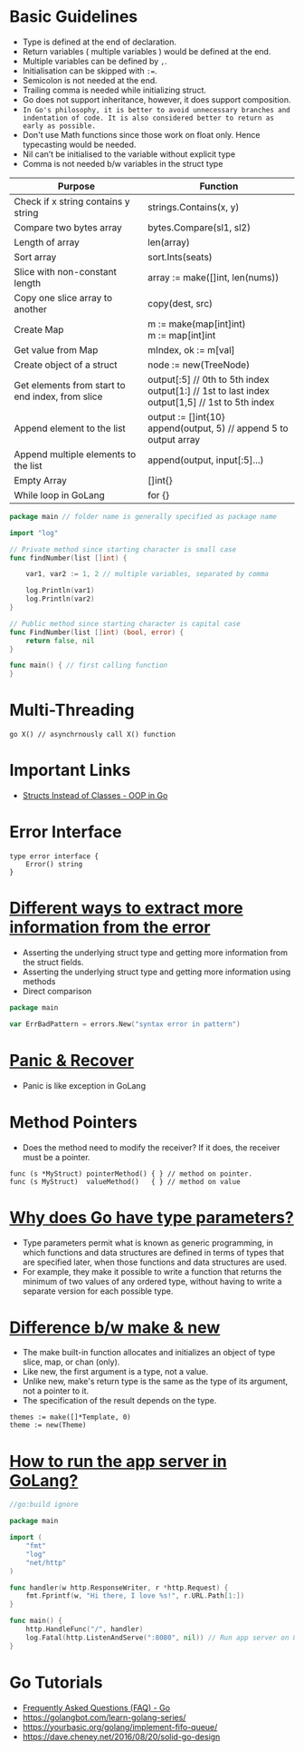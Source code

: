 
# Basic Guidelines
- Type is defined at the end of declaration.
- Return variables ( multiple variables ) would be defined at the end.
- Multiple variables can be defined by `,`.
- Initialisation can be skipped with `:=`.
- Semicolon is not needed at the end.
- Trailing comma is needed while initializing struct.
- Go does not support inheritance, however, it does support composition.
- `In Go's philosophy, it is better to avoid unnecessary branches and indentation of code. It is also considered better to return as early as possible.`
- Don't use Math functions since those work on float only. Hence typecasting would be needed.
- Nil can’t be initialised to the variable without explicit type
- Comma is not needed b/w variables in the struct type


| Purpose                            | Function                |
|------------------------------------|-------------------------|
| Check if x string contains y string | strings.Contains(x, y)  |
| Compare two bytes array            | bytes.Compare(sl1, sl2) |
| Length of array                    | len(array)              |
| Sort array                                   | sort.Ints(seats)                        |
|Slice with non-constant length|array := make([]int, len(nums))|
|Copy one slice array to another|copy(dest, src)|
|Create Map|m := make(map[int]int)<br>m := map[int]int|
|Get value from Map|mIndex, ok := m[val]|
|Create object of a struct|node := new(TreeNode)|
|Get elements from start to end index, from slice|output[:5] // 0th to 5th index<br> output[1:] // 1st to last index<br> output[1,5] // 1st to 5th index|
|Append element to the list|output := []int{10}<br>append(output, 5) // append 5 to output array|
|Append multiple elements to the list|append(output, input[:5]...)|
|Empty Array|[]int{}|
|While loop in GoLang|for <trueCondition>{}|


```go
package main // folder name is generally specified as package name

import "log"

// Private method since starting character is small case
func findNumber(list []int) {

	var1, var2 := 1, 2 // multiple variables, separated by comma

	log.Println(var1)
	log.Println(var2)
}

// Public method since starting character is capital case
func FindNumber(list []int) (bool, error) {
	return false, nil
}

func main() { // first calling function
}
```

# Multi-Threading
````
go X() // asynchrnously call X() function
````

# Important Links
- [Structs Instead of Classes - OOP in Go](SampleCode/oop/employee/employees.go)

# Error Interface
````
type error interface {  
    Error() string
}
````

# [Different ways to extract more information from the error](https://golangbot.com/custom-errors/)
- Asserting the underlying struct type and getting more information from the struct fields.
- Asserting the underlying struct type and getting more information using methods
- Direct comparison
````go
package main

var ErrBadPattern = errors.New("syntax error in pattern")
````

# [Panic & Recover](https://golangbot.com/panic-and-recover/)
- Panic is like exception in GoLang

# Method Pointers
- Does the method need to modify the receiver? If it does, the receiver must be a pointer.
```
func (s *MyStruct) pointerMethod() { } // method on pointer. 
func (s MyStruct)  valueMethod()   { } // method on value
```

# [Why does Go have type parameters?](https://go.dev/doc/faq#overloading)
- Type parameters permit what is known as generic programming, in which functions and data structures are defined in terms of types that are specified later, when those functions and data structures are used. 
- For example, they make it possible to write a function that returns the minimum of two values of any ordered type, without having to write a separate version for each possible type.

# [Difference b/w make & new](https://stackoverflow.com/questions/9320862/why-would-i-make-or-new)
- The make built-in function allocates and initializes an object of type slice, map, or chan (only). 
- Like new, the first argument is a type, not a value. 
- Unlike new, make's return type is the same as the type of its argument, not a pointer to it. 
- The specification of the result depends on the type.

```
themes := make([]*Template, 0)
theme := new(Theme)
```

# [How to run the app server in GoLang?](https://go.dev/doc/articles/wiki/)

````go
//go:build ignore

package main

import (
    "fmt"
    "log"
    "net/http"
)

func handler(w http.ResponseWriter, r *http.Request) {
    fmt.Fprintf(w, "Hi there, I love %s!", r.URL.Path[1:])
}

func main() {
	http.HandleFunc("/", handler)
	log.Fatal(http.ListenAndServe(":8080", nil)) // Run app server on 8080 port
}
````

# Go Tutorials
- [Frequently Asked Questions (FAQ) - Go](https://go.dev/doc/faq#overloading)
- https://golangbot.com/learn-golang-series/
- https://yourbasic.org/golang/implement-fifo-queue/
- https://dave.cheney.net/2016/08/20/solid-go-design


